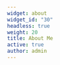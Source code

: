 ```yaml
---
widget: about
widget_id: "30"
headless: true
weight: 20
title: About Me
active: true
author: admin
---
```

